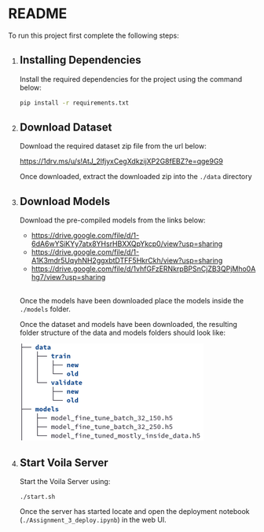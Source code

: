 # README

To run this project first complete the following steps:

1. ## Installing Dependencies

    Install the required dependencies for the project using the command below:

    ```bash
    pip install -r requirements.txt
    ```

2. ## Download Dataset

    Download the required dataset zip file from the url below:

    <a href="https://1drv.ms/u/s!AtJ_2lfjyxCegXdkzijXP2G8fEBZ?e=qge9G9">https://1drv.ms/u/s!AtJ_2lfjyxCegXdkzijXP2G8fEBZ?e=qge9G9</a>

    Once downloaded, extract the downloaded zip into the `./data` directory

3. ## Download Models

    Download the pre-compiled models from the links below:

    - <a href="https://drive.google.com/file/d/1-6dA6wYSiKYy7atx8YHsrHBXXQpYkcp0/view?usp=sharing">https://drive.google.com/file/d/1-6dA6wYSiKYy7atx8YHsrHBXXQpYkcp0/view?usp=sharing</a>
    - <a href="https://drive.google.com/file/d/1-A1K3mdr5UqyhNH2ggxbtDTFF5HkrCkh/view?usp=sharing">https://drive.google.com/file/d/1-A1K3mdr5UqyhNH2ggxbtDTFF5HkrCkh/view?usp=sharing</a>
    - <a href="https://drive.google.com/file/d/1vhfGFzERNkrpBPSnCjZB3QPjMho0Ahg7/view?usp=sharing">https://drive.google.com/file/d/1vhfGFzERNkrpBPSnCjZB3QPjMho0Ahg7/view?usp=sharing</a>
    <br/><br/>

    Once the models have been downloaded place the models inside the `./models` folder.

    Once the dataset and models have been downloaded, the resulting folder structure of the data and models folders should look like:

    <img src="./assets/setup_complete.png"/>

 4. ## Start Voila Server
    Start the Voila Server using:
    ```
    ./start.sh
    ```
    Once the server has started locate and open the deployment notebook (`./Assignment_3_deploy.ipynb`) in the web UI.